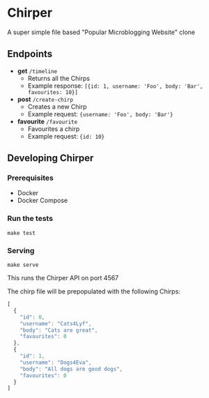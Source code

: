 # Chirper

A super simple file based "Popular Microblogging Website" clone

## Endpoints

- **get** `/timeline`
  - Returns all the Chirps
  - Example response: `[{id: 1, username: 'Foo', body: 'Bar', favourites: 10}]`
- **post** `/create-chirp`
  - Creates a new Chirp
  - Example request: `{username: 'Foo', body: 'Bar'}`
- **favourite** `/favourite`
  - Favourites a chirp
  - Example request: `{id: 10}`

## Developing Chirper

### Prerequisites

- Docker
- Docker Compose

### Run the tests

`make test`

### Serving

`make serve` 

This runs the Chirper API on port 4567

The chirp file will be prepopulated with the following Chirps:

```javascript
[
  {
    "id": 0,
    "username": "Cats4Lyf",
    "body": "Cats are great",
    "favourites": 0
  },
  {
    "id": 1,
    "username": "Dogs4Eva",
    "body": "All dogs are good dogs",
    "favourites": 0
  }
]
```